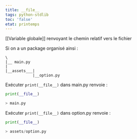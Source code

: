 ```yaml
---
title: __file__
tags: python-stdlib
toc: 'false'
etat: printemps
---
```

[[Variable globale]] renvoyant le chemin relatif vers le fichier

Si on a un package organisé ainsi :

`````
\
|__ main.py
|
|__assets___|
   			|__option.py
`````

Exécuter `print(__file__)` dans main.py renvoie :

```python
print(__file__)

> main.py
`````

Exécuter `print(__file__)` dans option.py renvoie :

```python
print(__file__)

> assets/option.py
`````
